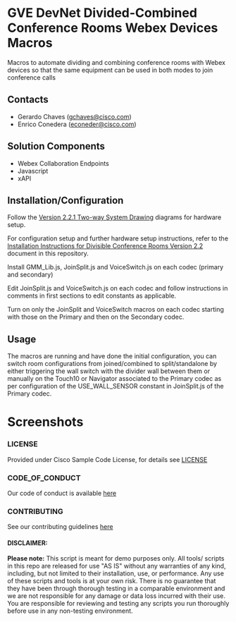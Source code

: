# GVE DevNet Divided-Combined Conference Rooms Webex Devices Macros
Macros to automate dividing and combining conference rooms with Webex devices so that the same equipment can be used in both modes to join conference calls  


## Contacts  
* Gerardo Chaves (gchaves@cisco.com)
* Enrico Conedera (econeder@cisco.com)
  
## Solution Components  
* Webex Collaboration Endpoints  
* Javascript  
* xAPI  
  


## Installation/Configuration  

Follow the [Version 2.2.1 Two-way System Drawing](./Version_2_2_1_Two-way_System_Drawing.pdf) diagrams for hardware setup.  

For configuration setup and further hardware setup instructions, refer to the [Installation Instructions for Divisible Conference Rooms Version 2.2](./Installation_Instructions_for_Divisible_Conference_Rooms_Version_2_2.pdf) document in this repository.  

Install GMM_Lib.js, JoinSplit.js and VoiceSwitch.js on each codec (primary and secondary)  

Edit JoinSplit.js and VoiceSwitch.js on each codec and follow instructions in comments in first sections to edit constants as 
applicable.  

Turn on only the JoinSplit and VoiceSwitch macros on each codec starting with those on the Primary and then on the Secondary codec.  

## Usage  

The macros are running and have done the initial configuration, you can switch room configurations from joined/combined to split/standalone by either triggering the wall switch with the divider wall between them or manually on the Touch10 or Navigator associated to the Primary codec as per configuration of the USE_WALL_SENSOR constant in JoinSplit.js of the Primary codec.  

# Screenshots

 

### LICENSE

Provided under Cisco Sample Code License, for details see [LICENSE](LICENSE.md)

### CODE_OF_CONDUCT

Our code of conduct is available [here](CODE_OF_CONDUCT.md)

### CONTRIBUTING

See our contributing guidelines [here](CONTRIBUTING.md)

#### DISCLAIMER:
<b>Please note:</b> This script is meant for demo purposes only. All tools/ scripts in this repo are released for use "AS IS" without any warranties of any kind, including, but not limited to their installation, use, or performance. Any use of these scripts and tools is at your own risk. There is no guarantee that they have been through thorough testing in a comparable environment and we are not responsible for any damage or data loss incurred with their use.
You are responsible for reviewing and testing any scripts you run thoroughly before use in any non-testing environment.